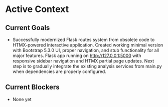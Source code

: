 # Active Context

## Current Goals

- Successfully modernized Flask routes system from obsolete code to HTMX-powered interactive application. Created working minimal version with Bootstrap 5.3.0 UI, proper navigation, and stub functionality for all major features. Flask app running on http://127.0.0.1:5000 with responsive sidebar navigation and HTMX partial page updates. Next step is to gradually integrate the existing analysis services from main.py when dependencies are properly configured.

## Current Blockers

- None yet